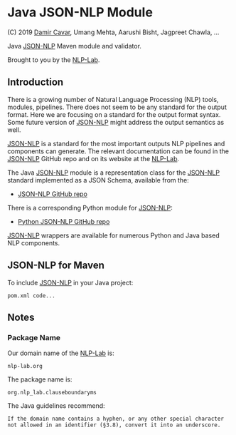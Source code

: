 # Java JSON-NLP Module

(C) 2019 [Damir Cavar], Umang Mehta, Aarushi Bisht, Jagpreet Chawla, ...

Java [JSON-NLP] Maven module and validator.

Brought to you by the [NLP-Lab](https://nlp-lab.org/).



## Introduction

There is a growing number of Natural Language Processing (NLP) tools, modules, pipelines. There does not seem to be any standard for the output format. Here we are focusing on a standard for the output format syntax. Some future version of [JSON-NLP] might address the output semantics as well.

[JSON-NLP] is a standard for the most important outputs NLP pipelines and components can generate. The relevant documentation can be found in the [JSON-NLP] GitHub repo and on its website at the [NLP-Lab].


The Java [JSON-NLP] module is a representation class for the [JSON-NLP] standard implemented as a JSON Schema, available from the:

- [JSON-NLP GitHub repo](https://github.com/dcavar/JSON-NLP)

There is a corresponding Python module for [JSON-NLP]:

- [Python JSON-NLP GitHub repo](https://github.com/dcavar/Py-JSON-NLP)

[JSON-NLP] wrappers are available for numerous Python and Java based NLP components.



## JSON-NLP for Maven

To include [JSON-NLP] in your Java project:

    pom.xml code...



## Notes

### Package Name

Our domain name of the [NLP-Lab] is:

    nlp-lab.org

The package name is:

    org.nlp_lab.clauseboundaryms

The Java guidelines recommend:

    If the domain name contains a hyphen, or any other special character not allowed in an identifier (§3.8), convert it into an underscore.




[Damir Cavar]: http://damir.cavar.me/ "Damir Cavar"
[JSON-NLP]: https://github.com/dcavar/JSON-NLP "JSON-NLP GitHub repo"
[NLP-Lab]: https://nlp-lab.org/ "NLP-Lab homepage"

